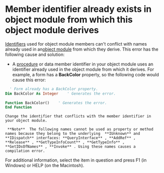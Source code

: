 
# Member identifier already exists in object module from which this object module derives

[Identifiers](b8bdf64f-5920-1ae9-16d0-b26d09524a30.md) used for object module members can't conflict with names already used in an[object module](b8bdf64f-5920-1ae9-16d0-b26d09524a30.md) from which they derive. This error has the following cause and solution:



- A [procedure](b8bdf64f-5920-1ae9-16d0-b26d09524a30.md) or data member identifier in your object module uses an identifier already used in the object module from which it derives. For example, a form has a **BackColor** property, so the following code would cause this error:
    
```vb
  ' Form already has a BackColor property. 
Dim BackColor As Integer    ' Generates the error. 
 
Function BackColor()    ' Generates the error. 
End Function 

```


    Change the identifier that conflicts with the member identifier in your object module.
    
     **Note**  The following names cannot be used as property or method names because they belong to the underlying  **IUnknown** and **IDispatch** interfaces: **QueryInterface** , **AddRef** , **Release** , **GetTypeInfoCount** , **GetTypeInfo** , **GetIDsOfNames** , **Invoke** . Using these names causes a compilation error.

For additional information, select the item in question and press F1 (in Windows) or HELP (on the Macintosh).
